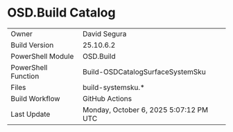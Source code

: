 ﻿# OSD.Build Catalog

| | |
|-|-|
| Owner | David Segura |
| Build Version | 25.10.6.2 |
| PowerShell Module | OSD.Build |
| PowerShell Function | Build-OSDCatalogSurfaceSystemSku |
| Files | build-systemsku.* |
| Build Workflow | GitHub Actions |
| Last Update | Monday, October 6, 2025 5:07:12 PM UTC |
